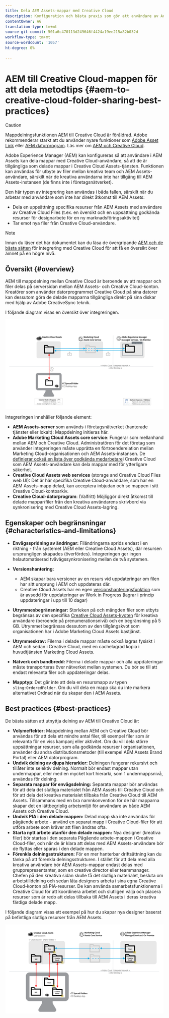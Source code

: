```yaml
---
title: Dela AEM Assets-mappar med Creative Cloud
description: Konfiguration och bästa praxis som gör att användare av Adobe Experience Manager Assets kan utbyta resursmappar med Adobe Creative Cloud-användare.
contentOwner: AG
translation-type: tm+mt
source-git-commit: 501a6c470113d249646f4424a19ee215a82b032d
workflow-type: tm+mt
source-wordcount: '1057'
ht-degree: 0%

---
```



# AEM till Creative Cloud-mappen för att dela metodtips {#aem-to-creative-cloud-folder-sharing-best-practices}

>[!CAUTION]
>
>Mappdelningsfunktionen AEM till Creative Cloud är föråldrad. Adobe rekommenderar starkt att du använder nyare funktioner som [Adobe Asset Link](https://helpx.adobe.com/enterprise/using/adobe-asset-link.html) eller [AEM datorprogram](https://helpx.adobe.com/experience-manager/desktop-app/aem-desktop-app.html). Läs mer om [AEM och Creative Cloud](/help/assets/aem-cc-integration-best-practices.md).

Adobe Experience Manager (AEM) kan konfigureras så att användare i AEM Assets kan dela mappar med Creative Cloud-användare, så att de är tillgängliga som delade mappar i Creative Cloud Assets-tjänsten. Funktionen kan användas för utbyte av filer mellan kreativa team och AEM Assets-användare, särskilt när de kreativa användarna inte har tillgång till AEM Assets-instansen (de finns inte i företagsnätverket).

Den här typen av integrering kan användas i båda fallen, särskilt när du arbetar med användare som inte har direkt åtkomst till AEM Assets:

* Dela en uppsättning specifika resurser från AEM Assets med användare av Creative Cloud Files (t.ex. en översikt och en uppsättning godkända resurser för designarbete för en ny marknadsföringsaktivitet)
* Tar emot nya filer från Creative Cloud-användare.

>[!NOTE]
>
>Innan du läser det här dokumentet kan du läsa de övergripande [AEM och de bästa sätten](aem-cc-integration-best-practices.md) för integrering med Creative Cloud för att få en översikt över ämnet på en högre nivå.

## Översikt {#overview}

AEM till mappdelning mellan Creative Cloud är beroende av att mappar och filer delas på serversidan mellan AEM Assets- och Creative Cloud-konton. Kreatörer som använder datorprogrammet Creative Cloud på sina datorer kan dessutom göra de delade mapparna tillgängliga direkt på sina diskar med hjälp av Adobe CreativeSync teknik.

I följande diagram visas en översikt över integreringen.

![chlimage_1-406](assets/chlimage_1-406.png)

Integreringen innehåller följande element:

* **AEM Assets-server** som används i företagsnätverket (hanterade tjänster eller lokalt): Mappdelning initieras här.
* **Adobe Marketing Cloud Assets core service**: Fungerar som mellanhand mellan AEM och Creative Cloud. Administratören för det företag som använder integreringen måste upprätta en förtroenderelation mellan Marketing Cloud-organisationen och AEM Assets-instansen. De [definierar också en lista över godkända medarbetare](https://docs.adobe.com/content/help/en/core-services/interface/assets/t-admin-add-cc-user.html)i Creative Cloud som AEM Assets-användare kan dela mappar med för ytterligare säkerhet.
* **Creative Cloud Assets web services** (storage and Creative Cloud Files web UI): Det är här specifika Creative Cloud-användare, som har en AEM Assets-mapp delad, kan acceptera inbjudan och se mappen i sitt Creative Cloud-kontoarkiv.
* **Creative Cloud-datorprogram**: (Valfritt) Möjliggör direkt åtkomst till delade mappar/filer från den kreativa användarens skrivbord via synkronisering med Creative Cloud Assets-lagring.

## Egenskaper och begränsningar {#characteristics-and-limitations}

* **Envägsspridning av ändringar:** Filändringarna sprids endast i en riktning - från systemet (AEM eller Creative Cloud Assets), där resursen ursprungligen skapades (överfördes). Integreringen ger ingen helautomatiserad tvåvägssynkronisering mellan de två systemen.

* **Versionshantering:**

   * AEM skapar bara versioner av en resurs vid uppdateringar om filen har sitt ursprung i AEM och uppdateras där.
   * Creative Cloud Assets har en egen [versionshanteringsfunktion](https://helpx.adobe.com/creative-cloud/help/versioning-faq.html) som är avsedd för uppdateringar av Work in Progress (lagrar i princip uppdateringar i upp till 10 dagar)

* **Utrymmesbegränsningar:** Storleken på och mängden filer som utbyts begränsas av den specifika [Creative Cloud Assets-kvoten](https://helpx.adobe.com/creative-cloud/kb/file-storage-quota.html) för kreativa användare (beroende på prenumerationsnivå) och en begränsning på 5 GB. Utrymmet begränsas dessutom av den tillgångskvot som organisationen har i Adobe Marketing Cloud Assets bastjänst.

* **Utrymmeskrav:** Filerna i delade mappar måste också lagras fysiskt i AEM och sedan i Creative Cloud, med en cachelagrad kopia i huvudtjänsten Marketing Cloud Assets.
* **Nätverk och bandbredd:** Filerna i delade mappar och alla uppdateringar måste transporteras över nätverket mellan systemen. Du bör se till att endast relevanta filer och uppdateringar delas.
* **Mapptyp**: Det går inte att dela en resursmapp av typen `sling:OrderedFolder`. Om du vill dela en mapp ska du inte markera alternativet Ordnad när du skapar den i AEM Assets.

## Best practices {#best-practices}

De bästa sätten att utnyttja delning av AEM till Creative Cloud är:

* **Volymeffekter:** Mappdelning mellan AEM och Creative Cloud bör användas för att dela ett mindre antal filer, till exempel filer som är relevanta för en viss kampanj eller aktivitet. Om du vill dela större uppsättningar resurser, som alla godkända resurser i organisationen, använder du andra distributionsmetoder (till exempel AEM Assets Brand Portal) eller AEM datorprogram.
* **Undvik delning av djupa hierarkier:** Delningen fungerar rekursivt och tillåter inte selektiv delning. Normalt bör endast mappar utan undermappar, eller med en mycket kort hierarki, som 1 undermappsnivå, användas för delning.
* **Separata mappar för envägsdelning:** Separata mappar bör användas för att dela det slutliga materialet från AEM Assets till Creative Cloud och för att dela det kreativa materialet tillbaka från Creative Cloud till AEM Assets. Tillsammans med en bra namnkonvention för de här mapparna skapar det en lättbegriplig arbetsmiljö för användare av både AEM Assets och Creative Cloud.
* **Undvik PIA i den delade mappen:** Delad mapp ska inte användas för pågående arbete - använd en separat mapp i Creative Cloud-filer för att utföra arbete som kräver att filen ändras ofta.
* **Starta nytt arbete utanför den delade mappen:** Nya designer (kreativa filer) bör startas i den separata Pågående arbete-mappen i Creative Cloud-filer, och när de är klara att delas med AEM Assets-användare bör de flyttas eller sparas i den delade mappen.
* **Förenkla delningsstrukturen:** För en mer hanterbar driftsättning kan du tänka på att förenkla delningsstrukturen. I stället för att dela med alla kreativa användare bör AEM Assets-mappar endast delas med grupprepresentanter, som en creative director eller teammanager. Chefen på den kreativa sidan skulle få det slutliga materialet, besluta om arbetstilldelning och sedan låta designers arbeta i sina egna Creative Cloud-konton på PIA-resurser. De kan använda samarbetsfunktionerna i Creative Cloud för att koordinera arbetet och slutligen välja och placera resurser som är redo att delas tillbaka till AEM Assets i deras kreativa färdiga delade mapp.

I följande diagram visas ett exempel på hur du skapar nya designer baserat på befintliga slutliga resurser från AEM Assets.

![chlimage_1-407](assets/chlimage_1-407.png)
